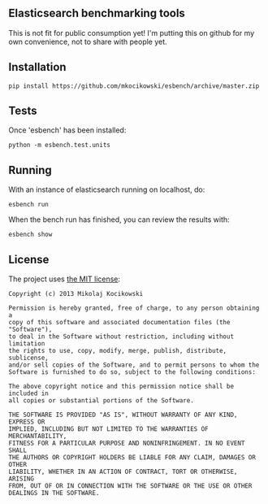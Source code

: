 Elasticsearch benchmarking tools
--------------------------------

This is not fit for public consumption yet! I'm putting this on github for my
own convenience, not to share with people yet. 

Installation
------------

    pip install https://github.com/mkocikowski/esbench/archive/master.zip

Tests
-----
Once 'esbench' has been installed:

	python -m esbench.test.units

Running
-------
With an instance of elasticsearch running on localhost, do: 

	esbench run
	
When the bench run has finished, you can review the results with: 

	esbench show


License
-------

The project uses [the MIT license](http://opensource.org/licenses/MIT):

    Copyright (c) 2013 Mikolaj Kocikowski
    
    Permission is hereby granted, free of charge, to any person obtaining a
    copy of this software and associated documentation files (the "Software"),
    to deal in the Software without restriction, including without limitation
    the rights to use, copy, modify, merge, publish, distribute, sublicense,
    and/or sell copies of the Software, and to permit persons to whom the
    Software is furnished to do so, subject to the following conditions:
    
    The above copyright notice and this permission notice shall be included in
    all copies or substantial portions of the Software.
    
    THE SOFTWARE IS PROVIDED "AS IS", WITHOUT WARRANTY OF ANY KIND, EXPRESS OR
    IMPLIED, INCLUDING BUT NOT LIMITED TO THE WARRANTIES OF MERCHANTABILITY,
    FITNESS FOR A PARTICULAR PURPOSE AND NONINFRINGEMENT. IN NO EVENT SHALL
    THE AUTHORS OR COPYRIGHT HOLDERS BE LIABLE FOR ANY CLAIM, DAMAGES OR OTHER
    LIABILITY, WHETHER IN AN ACTION OF CONTRACT, TORT OR OTHERWISE, ARISING
    FROM, OUT OF OR IN CONNECTION WITH THE SOFTWARE OR THE USE OR OTHER
    DEALINGS IN THE SOFTWARE.
    
